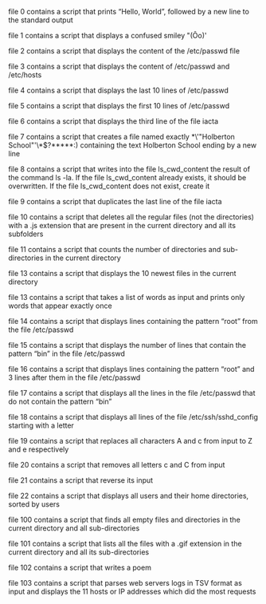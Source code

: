 file 0 contains a script that prints “Hello, World”, followed by a new line to the standard output

file 1 contains a script that displays a confused smiley "(Ôo)'

file 2 contains a script that displays the content of the /etc/passwd file

file 3 contains a script that displays the content of /etc/passwd and /etc/hosts

file 4 contains a script that displays the last 10 lines of /etc/passwd

file 5 contains a script that displays the first 10 lines of /etc/passwd

file 6 contains a script that displays the third line of the file iacta

file 7 contains a script that creates a file named exactly \*\\'"Holberton School"\'\\*$\?\*\*\*\*\*:) containing the text Holberton School ending by a new line

file 8 contains a script that writes into the file ls_cwd_content the result of the command ls -la. If the file ls_cwd_content already exists, it should be overwritten. If the file ls_cwd_content does not exist, create it

file 9 contains a script that duplicates the last line of the file iacta

file 10 contains a script that deletes all the regular files (not the directories) with a .js extension that are present in the current directory and all its subfolders

file 11 contains a script that counts the number of directories and sub-directories in the current directory

file 13 contains a script that displays the 10 newest files in the current directory

file 13 contains a script that takes a list of words as input and prints only words that appear exactly once

file 14 contains a script that displays lines containing the pattern “root” from the file /etc/passwd

file 15 contains a script that displays the number of lines that contain the pattern “bin” in the file /etc/passwd

file 16 contains a script that displays lines containing the pattern “root” and 3 lines after them in the file /etc/passwd

file 17 contains a script that displays all the lines in the file /etc/passwd that do not contain the pattern “bin”

file 18 contains a script that displays all lines of the file /etc/ssh/sshd_config starting with a letter

file 19 contains a script that replaces all characters A and c from input to Z and e respectively

file 20 contains a script that removes all letters c and C from input

file 21 contains a script that reverse its input

file 22 contains a script that displays all users and their home directories, sorted by users

file 100 contains a script that finds all empty files and directories in the current directory and all sub-directories

file 101 contains a script that lists all the files with a .gif extension in the current directory and all its sub-directories

file 102 contains a script that writes a poem

file 103 contains a script that parses web servers logs in TSV format as input and displays the 11 hosts or IP addresses which did the most requests